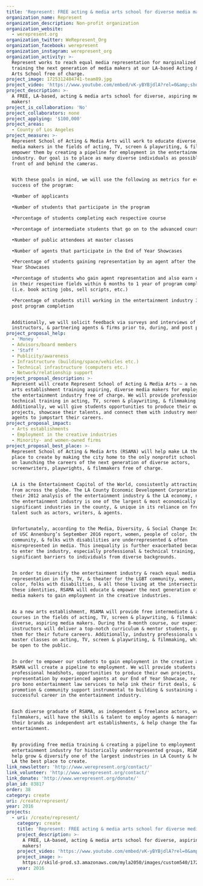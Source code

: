 ```yaml
---
title: 'Represent: FREE acting & media arts school for diverse media makers!'
organization_name: Represent
organization_description: Non-profit organization
organization_website:
  - werepresent.org
organization_twitter: WeRepresent_Org
organization_facebook: werepresent
organization_instagram: werepresent_org
organization_activity: >-
  Represent works to reach equal media representation for marginalized groups by
  training the next generation of media makers at our LA-based Acting & Media
  Arts School free of charge.
project_image: 1725312484741-team89.jpg
project_video: 'https://www.youtube.com/embed/vK-yBYBjdlA?rel=0&amp;showinfo=0'
project_description: >-
  A FREE, LA-based, acting & media arts school for diverse, aspiring media
  makers!
project_is_collaboration: 'No'
project_collaborators: none
project_applying: '$100,000'
project_areas:
  - County of Los Angeles
project_measure: >-
  Represent School of Acting & Media Arts will work to educate diverse, aspiring
  media makers in the fields of acting, TV, screen & playwriting, & filmmaking &
  empower them by creating a pipeline for employment in the entertainment
  industry. Our goal is to place as many diverse individuals as possible in
  front of and behind the cameras.


  With these goals in mind, we will use the following as metrics for evaluating
  success of the program:

  •Number of applicants

  •Number of students that participate in the program

  •Percentage of students completing each respective course

  •Percentage of intermediate students that go on to the advanced course

  •Number of public attendees at master classes 

  •Number of agents that participate in the End of Year Showcases

  •Percentage of students gaining representation by an agent after the End of
  Year Showcases

  •Percentage of students who gain agent representation and also earn employment
  in their respective fields within 6 months to 1 year of program completion
  (i.e. book acting jobs, sell scripts, etc.)

  •Percentage of students still working in the entertainment industry 3-5 years
  post program completion


  Additionally, we will solicit feedback via surveys and interviews of students,
  instructors, & partnering agents & firms prior to, during, and post program.
project_proposal_help:
  - 'Money '
  - Advisors/board members
  - 'Staff '
  - Publicity/awareness
  - Infrastructure (building/space/vehicles etc.)
  - Technical infrastructure (computers etc.)
  - Network/relationship support
project_proposal_description: >-
  Represent will create Represent School of Acting & Media Arts – a new LA-based
  arts establishment training aspiring, diverse media makers for employment in
  the entertainment industry free of charge. We will provide professional
  technical training in acting, TV, screen & playwriting, & filmmaking.
  Additionally, we will give students opportunities to produce their own
  projects, showcase their talents, and connect them with industry mentors and
  agents to jumpstart their careers.
project_proposal_impact:
  - Arts establishments
  - Employment in the creative industries
  - Minority- and women-owned firms
project_proposal_best_place: >-
  Represent School of Acting & Media Arts (RSAMA) will help make LA the best
  place to create by making the city home to the only nonprofit school focused
  on launching the careers of the next generation of diverse actors,
  screenwriters, playwrights, & filmmakers free of charge. 


  LA is the Entertainment Capitol of the World, consistently attracting talent
  from across the globe. The LA County Economic Development Corporation, in
  their 2012 analysis of the entertainment industry & the LA economy, noted that
  the entertainment industry is one of the largest & most economically
  significant industries in the county, & unique in its reliance on freelance
  talent such as actors, writers, & agents. 


  Unfortunately, according to the Media, Diversity, & Social Change Initiative
  of USC Annenburg’s September 2016 report, women, people of color, the LGBT
  community, & folks with disabilities are underrepresented & often
  misrepresented in media. This inequality is further exacerbated because costs
  to enter the industry, especially professional & technical training, are
  significant barriers to individuals from diverse backgrounds. 


  In order to diversify the entertainment industry & reach equal media
  representation in film, TV, & theater for the LGBT community, women, people of
  color, folks with disabilities, & all those living at the intersection of
  these identities, RSAMA will educate & empower the next generation of diverse
  media makers to gain employment in the creative industries. 


  As a new arts establishment, RSAMA will provide free intermediate & advanced
  courses in the fields of acting, TV, screen & playwriting, & filmmaking to
  diverse, aspiring media makers. During the 8-month course, our experienced
  instructors will deliver a top-notch curriculum & mentor students, grooming
  them for their future careers. Additionally, industry professionals will teach
  master classes on acting, TV, screen & playwriting, & filmmaking, which will
  be open to the public. 


  In order to empower our students to gain employment in the creative arts,
  RSAMA will create a pipeline to employment. We will provide students with
  professional headshots, opportunities to produce their own projects,
  representation by experienced agents at our End of Year Showcase, referrals to
  pro bono entertainment law services to help ink their first deals, & the
  promotion & community support instrumental to building & sustaining a
  successful career in the entertainment industry. 


  Each diverse graduate of RSAMA, as independent & freelance actors, writers &
  filmmakers, will have the skills & talent to employ agents & managers, build
  their brands as independent art establishments, & help change the face of
  entertainment. 


  By providing free media training & creating a pipeline to employment in the
  entertainment industry for historically underrepresented groups, RSAMA will
  help grow & diversify one of the largest industries in LA County & help make
  LA the best place to create.
link_newsletter: 'http://www.werepresent.org/contact/'
link_volunteer: 'http://www.werepresent.org/contact/'
link_donate: 'http://www.werepresent.org/donate/'
plan_id: 83817
order: 38
category: create
uri: /create/represent/
year: 2016
projects:
  - uri: /create/represent/
    category: create
    title: 'Represent: FREE acting & media arts school for diverse media makers!'
    project_description: >-
      A FREE, LA-based, acting & media arts school for diverse, aspiring media
      makers!
    project_video: 'https://www.youtube.com/embed/vK-yBYBjdlA?rel=0&amp;showinfo=0'
    project_image: >-
      https://skild-prod.s3.amazonaws.com/myla2050/images/custom540/1725312484741-team89.jpg
    year: 2016

---
```

